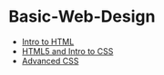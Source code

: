 # Basic-Web-Design


<ul>
<li><a href="Intro To HTML/index.html" target="_blank"> Intro to HTML</a>
</li>
<li><a href="Intro_to_HTML5_and_CSS/index.html" target="_blank">HTML5 and Intro to CSS</a></li>
<li><a href="adv_css/index.html" target="_blank"> Advanced CSS </a></li>

</ul>

